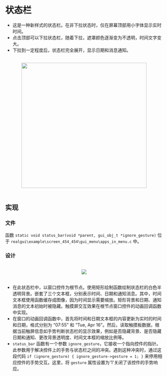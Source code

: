 #  状态栏

- 这是一种新样式的状态栏。在非下拉状态时，仅在屏幕顶部用小字体显示实时时间。
- 点击顶部可以下拉状态栏，随着下拉，遮罩颜色逐渐变为不透明，时间文字变大。
- 下拉到一定程度后，状态栏完全展开，显示日期和消息通知。

<br>
<div style="text-align: center"><img src="https://docs.realmcu.com/HoneyGUI/image/sample/Status-bar/status_bar.gif" width = "400" /></div>
<br>

##  实现
###  文件
 函数 ```static void status_bar(void *parent, gui_obj_t *ignore_gesture)``` 位于 ```realgui\example\screen_454_454\gui_menu\apps_in_menu.c``` 中。
###  设计

<br>
<div style="text-align: center"><img src="https://foruda.gitee.com/images/1727331942036912794/13bb32b7_10088396.png"  /></div>
<br>

* 在此状态栏中，以窗口控件为根节点。使用矩形绘制函数绘制状态栏的白色半透明背景。嵌套了三个文本框，分别表示时间、日期和通知消息。其中，时间文本框使用函数缓存成图像，因为时间显示需要缩放。矩形背景和日期、通知消息的文本初始时被隐藏。触摸屏交互效果在根节点窗口控件的动画回调函数中实现。
* 在窗口的动画回调函数中，首先将时间和日期文本框的内容更新为实时的时间和日期，格式分别为 “07:55” 和 “Tue, Apr 16”。然后，读取触摸板数据，根据当前触屏信息如手势判断状态栏的显示效果，例如是否隐藏背景、是否隐藏日期和通知、更改背景透明度、时间文本框的缩放比例等。
* ```status_bar``` 函数有一个参数 ```ignore_gesture```，它接收一个指向控件的指针。此参数用于解决控件上的手势与状态栏之间的冲突。遇到这种冲突时，通过这段代码 ```if (ignore_gesture) { ignore_gesture->gesture = 1; }``` 来停用相应控件的手势交互。这里，将 ```gesture``` 属性设置为'1'关闭了该控件的手势响应。





